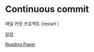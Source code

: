 # Continuous commit
매일 커밋 프로젝트 (restart )


[일정](https://github.com/saitros/100days-commit-project/milestones)


[Reading Paper](https://github.com/mhagiwara/100-nlp-papers)
